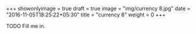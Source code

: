 +++
showonlyimage = true
draft = true
image = "img/currency 8.jpg"
date = "2016-11-05T18:25:22+05:30"
title = "currency 8"
weight = 0
+++

TODO Fill me in.

